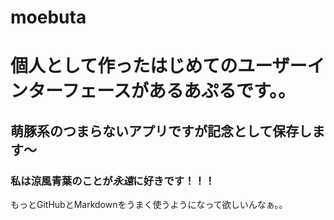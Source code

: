 # moebuta
# 個人として作ったはじめてのユーザーインターフェースがあるあぷるです。。
## 萌豚系のつまらないアプリですが記念として保存します〜
### 私は**涼風青葉**のことが*永遠*に好きです！！！

もっとGitHubとMarkdownをうまく使うようになって欲しいんなぁ。。




